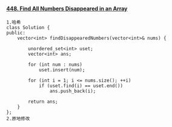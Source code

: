 #### [448. Find All Numbers Disappeared in an Array](https://leetcode-cn.com/problems/find-all-numbers-disappeared-in-an-array/)

```
1.哈希
class Solution {
public:
    vector<int> findDisappearedNumbers(vector<int>& nums) {
        
        unordered_set<int> uset;
        vector<int> ans;

        for (int num : nums)
            uset.insert(num);

        for (int i = 1; i <= nums.size(); ++i)
            if (uset.find(i) == uset.end())
                ans.push_back(i);

        return ans;
    }
};
2.原地修改
```

